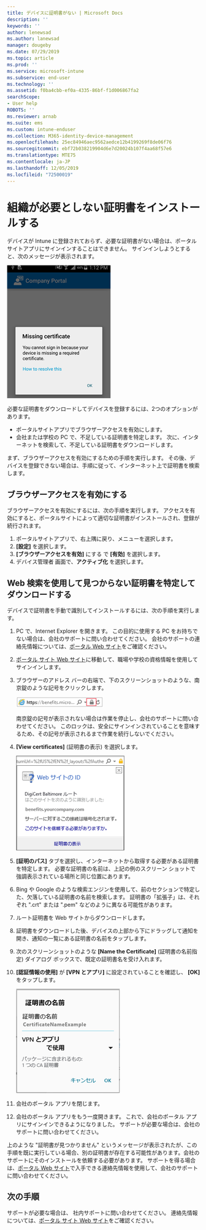```yaml
---
title: デバイスに証明書がない | Microsoft Docs
description: ''
keywords: ''
author: lenewsad
ms.author: lanewsad
manager: dougeby
ms.date: 07/29/2019
ms.topic: article
ms.prod: ''
ms.service: microsoft-intune
ms.subservice: end-user
ms.technology: ''
ms.assetid: f0ba4cbb-ef0a-4335-86bf-f1d006867fa2
searchScope:
- User help
ROBOTS: ''
ms.reviewer: arnab
ms.suite: ems
ms.custom: intune-enduser
ms.collection: M365-identity-device-management
ms.openlocfilehash: 25ec84946aec9562aedce12b4199269f8de06f76
ms.sourcegitcommit: ebf72b038219904d6e7d20024b107f4aa68f57e6
ms.translationtype: MTE75
ms.contentlocale: ja-JP
ms.lasthandoff: 12/05/2019
ms.locfileid: "72500019"
---
```

# <a name="install-missing-certificate-required-by-your-organization"></a>組織が必要としない証明書をインストールする  

デバイスが Intune に登録されておらず、必要な証明書がない場合は、ポータルサイトアプリにサインインすることはできません。 サインインしようとすると、次のメッセージが表示されます。

![screenshot-error-message-about-missing-certificate](./media/andr-cert_install-1-cert_missing.png)

必要な証明書をダウンロードしてデバイスを登録するには、2つのオプションがあります。 

- ポータルサイトアプリでブラウザーアクセスを有効にします。
- 会社または学校の PC で、不足している証明書を特定します。 次に、インターネットを検索して、不足している証明書をダウンロードします。 

まず、ブラウザーアクセスを有効にするための手順を実行します。 その後、デバイスを登録できない場合は、手順に従って、インターネット上で証明書を検索します。 

## <a name="enable-browser-access"></a>ブラウザーアクセスを有効にする
ブラウザーアクセスを有効にするには、次の手順を実行します。 アクセスを有効にすると、ポータルサイトによって適切な証明書がインストールされ、登録が続行されます。    

1. ポータルサイトアプリで、右上隅に戻り、メニューを選択します。  
2. **[設定]** を選択します。  
3. **[ブラウザーアクセスを有効]** にする で **[有効]** を選択します。  
4. デバイス管理者 画面で、**アクティブ化** を選択します。 

## <a name="identify-and-download-the-missing-certificate-through-web-search"></a>Web 検索を使用して見つからない証明書を特定してダウンロードする
デバイスで証明書を手動で識別してインストールするには、次の手順を実行します。  

1. PC で、Internet Explorer を開きます。 この目的に使用する PC をお持ちでない場合は、会社のサポートに問い合わせてください。 会社のサポートの連絡先情報については、[ポータル Web サイト](https://go.microsoft.com/fwlink/?linkid=2010980)をご確認ください。

2. [ポータル サイト Web サイト](https://go.microsoft.com/fwlink/?linkid=2010980)に移動して、職場や学校の資格情報を使用してサインインします。

3. ブラウザーのアドレス バーの右端で、下のスクリーンショットのような、南京錠のような記号をクリックします。

    ![screenshot-internet-explorer-address-bar-padlock-symbol](./media/andr-missing-cert-ie-padlock-symbol.png)

    南京錠の記号が表示されない場合は作業を停止し、会社のサポートに問い合わせてください。 このロックは、安全にサインインされていることを意味するため、その記号が表示されるまで作業を続行しないでください。

4. **[View certificates]** (証明書の表示) を選択します。

    ![screenshot-internet-explorer-view-certificates-button-on-website-identification-dialog](./media/andr-missg-cert-ie-view-cert-button.png)

5. **[証明のパス]** タブを選択し、インターネットから取得する必要がある証明書を特定します。 必要な証明書の名前は、上記の例のスクリーン ショットで強調表示されている場所と同じ位置にあります。

6. Bing や Google のような検索エンジンを使用して、前のセクションで特定した、欠落している証明書の名前を検索します。 証明書の「拡張子」は、それぞれ ".crt" または ".pem" などのように異なる可能性があります。

7. ルート証明書を Web サイトからダウンロードします。

8. 証明書をダウンロードした後、デバイスの上部から下にドラッグして通知を開き、通知の一覧にある証明書の名前をタップします。

4. 次のスクリーンショットのような **[Name the Certificate]** (証明書の名前指定) ダイアログ ボックスで、既定の証明書名を受け入れます。

5. **[認証情報の使用]** が **[VPN とアプリ]** に設定されていることを確認し、 **[OK]** をタップします。

    ![screenshot-certificate-name-dialog-showing-certificate-name](./media/andr-missing-cert-cert-name.png)

6. 会社のポータル アプリを閉じます。

7. 会社のポータル アプリをもう一度開きます。 これで、会社のポータル アプリにサインインできるようになりました。 サポートが必要な場合は、会社のサポートに問い合わせてください。

上のような "証明書が見つかりません" というメッセージが表示されたが、この手順を既に実行している場合、別の証明書が存在する可能性があります。会社のサポートにそのインストールを依頼する必要があります。 サポートを得る場合は、[ポータル Web サイト](https://go.microsoft.com/fwlink/?linkid=2010980)で入手できる連絡先情報を使用して、会社のサポートに問い合わせてください。

## <a name="next-steps"></a>次の手順  

サポートが必要な場合は、 社内サポートに問い合わせてください。 連絡先情報については、[ポータル サイト Web サイト](https://go.microsoft.com/fwlink/?linkid=2010980)をご確認ください。  
